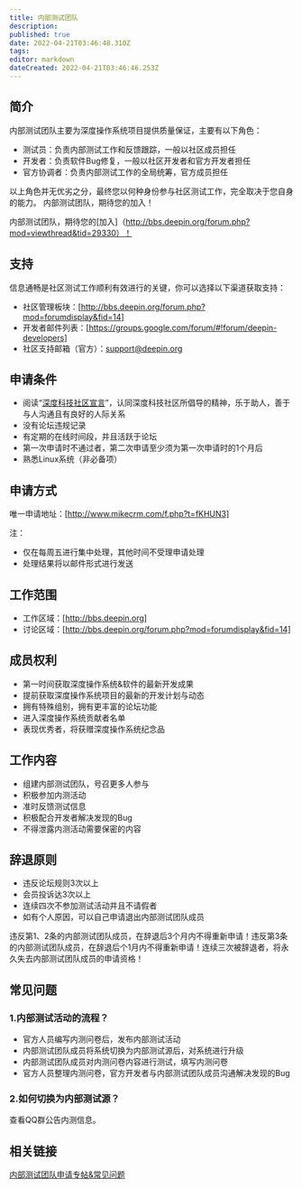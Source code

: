 ```yaml
---
title: 内部测试团队
description: 
published: true
date: 2022-04-21T03:46:48.310Z
tags: 
editor: markdown
dateCreated: 2022-04-21T03:46:46.253Z
---
```


## 简介

内部测试团队主要为深度操作系统项目提供质量保证，主要有以下角色：

* 测试员：负责内部测试工作和反馈跟踪，一般以社区成员担任
* 开发者：负责软件Bug修复，一般以社区开发者和官方开发者担任
* 官方协调者：负责内部测试工作的全局统筹，官方成员担任

以上角色并无优劣之分，最终您以何种身份参与社区测试工作，完全取决于您自身的能力。 内部测试团队，期待您的加入！

内部测试团队，期待您的[加入]（http://bbs.deepin.org/forum.php?mod=viewthread&tid=29330）！

## 支持

信息通畅是社区测试工作顺利有效进行的关键，你可以选择以下渠道获取支持：

* 社区管理板块：[http://bbs.deepin.org/forum.php?mod=forumdisplay&fid=14]
* 开发者邮件列表：[https://groups.google.com/forum/#!forum/deepin-developers]
* 社区支持邮箱（官方）：support@deepin.org

## 申请条件

* 阅读“[深度科技社区宣言](http://bbs.deepin.org/forum.php?mod=viewthread&tid=29472)”，认同深度科技社区所倡导的精神，乐于助人，善于与人沟通且有良好的人际关系
* 没有论坛违规记录
* 有定期的在线时间段，并且活跃于论坛
* 第一次申请时不通过者，第二次申请至少须为第一次申请时的1个月后
* 熟悉Linux系统（非必备项）

## 申请方式

唯一申请地址：[http://www.mikecrm.com/f.php?t=fKHUN3]

注：

* 仅在每周五进行集中处理，其他时间不受理申请处理
* 处理结果将以邮件形式进行发送

## 工作范围

* 工作区域：[http://bbs.deepin.org]
* 讨论区域：[http://bbs.deepin.org/forum.php?mod=forumdisplay&fid=14]

## 成员权利

* 第一时间获取深度操作系统&软件的最新开发成果
* 提前获取深度操作系统项目的最新的开发计划与动态
* 拥有特殊组别，拥有更丰富的论坛功能
* 进入深度操作系统贡献者名单
* 表现优秀者，将获赠深度操作系统纪念品

## 工作内容

* 组建内部测试团队，号召更多人参与
* 积极参加内测活动
* 准时反馈测试信息
* 积极配合开发者解决发现的Bug
* 不得泄露内测活动需要保密的内容

## 辞退原则

* 违反论坛规则3次以上
* 会员投诉达3次以上
* 连续四次不参加测试活动并且不请假者
* 如有个人原因，可以自己申请退出内部测试团队成员

违反第1、2条的内部测试团队成员，在辞退后3个月内不得重新申请！违反第3条的内部测试团队成员，在辞退后个1月内不得重新申请！连续三次被辞退者，将永久失去内部测试团队成员的申请资格！

## 常见问题

### 1.内部测试活动的流程？

* 官方人员编写内测问卷后，发布内部测试活动
* 内部测试团队成员将系统切换为内部测试源后，对系统进行升级
* 内部测试团队成员对内测问卷内容进行测试，填写内测问卷
* 官方人员整理内测问卷，官方开发者与内部测试团队成员沟通解决发现的Bug

### 2.如何切换为内部测试源？

查看QQ群公告内测信息。


## 相关链接

[内部测试团队申请专帖&常见问题](http://bbs.deepin.org/forum.php?mod=viewthread&tid=29330)